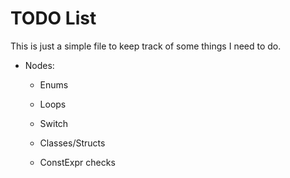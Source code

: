 # TODO List

This is just a simple file to keep track of some things I need to do.

- Nodes:
    - Enums
    - Loops
    - Switch
    - Classes/Structs

    - ConstExpr checks